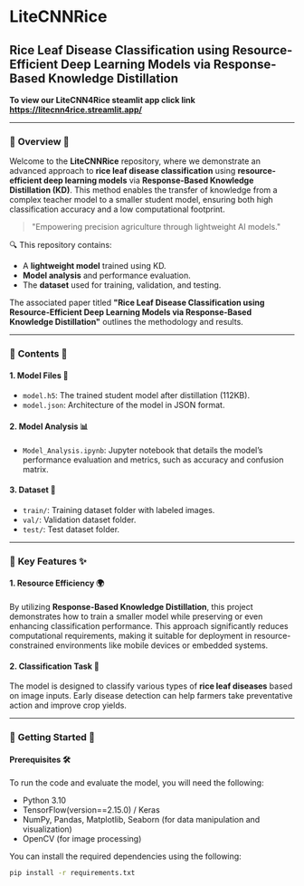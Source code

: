 # LiteCNNRice
## Rice Leaf Disease Classification using Resource-Efficient Deep Learning Models via Response-Based Knowledge Distillation

**To view our LiteCNN4Rice steamlit app click link https://litecnn4rice.streamlit.app/**

---

### 🌾 **Overview** 🌾

Welcome to the **LiteCNNRice** repository, where we demonstrate an advanced approach to **rice leaf disease classification** using **resource-efficient deep learning models** via **Response-Based Knowledge Distillation (KD)**. This method enables the transfer of knowledge from a complex teacher model to a smaller student model, ensuring both high classification accuracy and a low computational footprint.

> "Empowering precision agriculture through lightweight AI models."

🔍 This repository contains:
- A **lightweight model** trained using KD.
- **Model analysis** and performance evaluation.
- The **dataset** used for training, validation, and testing.

The associated paper titled **"Rice Leaf Disease Classification using Resource-Efficient Deep Learning Models via Response-Based Knowledge Distillation"** outlines the methodology and results.

---

### 📁 **Contents** 📁

#### **1. Model Files** 🧠
- `model.h5`: The trained student model after distillation (112KB).
- `model.json`: Architecture of the model in JSON format.

#### **2. Model Analysis** 📊
- `Model_Analysis.ipynb`: Jupyter notebook that details the model’s performance evaluation and metrics, such as accuracy and confusion matrix.

#### **3. Dataset** 🌾
- `train/`: Training dataset folder with labeled images.
- `val/`: Validation dataset folder.
- `test/`: Test dataset folder.

---

### 🔑 **Key Features** ✨

#### **1. Resource Efficiency** 🌍
By utilizing **Response-Based Knowledge Distillation**, this project demonstrates how to train a smaller model while preserving or even enhancing classification performance. This approach significantly reduces computational requirements, making it suitable for deployment in resource-constrained environments like mobile devices or embedded systems.

#### **2. Classification Task** 🦠
The model is designed to classify various types of **rice leaf diseases** based on image inputs. Early disease detection can help farmers take preventative action and improve crop yields.

---

### 🚀 **Getting Started** 🚀

#### Prerequisites 🛠️

To run the code and evaluate the model, you will need the following:

- Python 3.10
- TensorFlow(version==2.15.0) / Keras
- NumPy, Pandas, Matplotlib, Seaborn (for data manipulation and visualization)
- OpenCV (for image processing)

You can install the required dependencies using the following:

```bash
pip install -r requirements.txt
